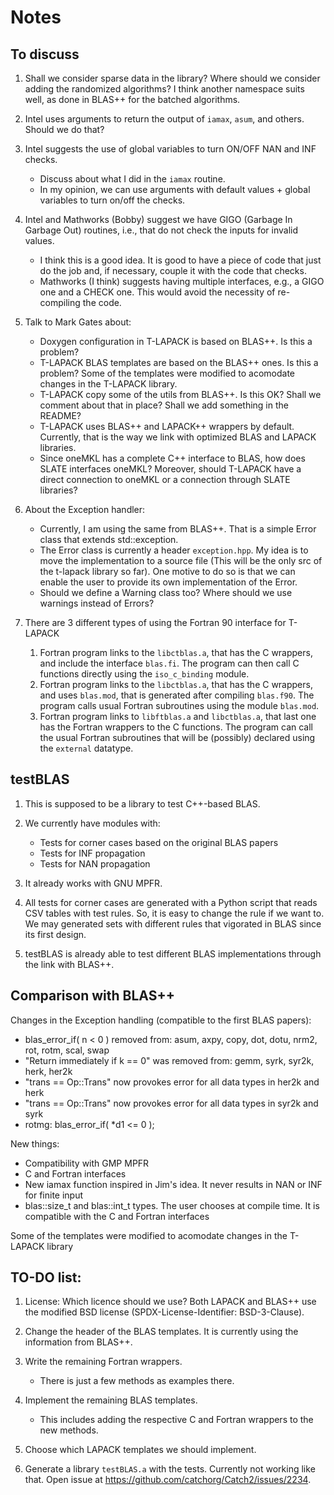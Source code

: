 # Notes

## To discuss

1. Shall we consider sparse data in the library? Where should we consider adding the randomized algorithms? I think another namespace suits well, as done in BLAS++ for the batched algorithms.

2. Intel uses arguments to return the output of `iamax`, `asum`, and others. Should we do that?

3. Intel suggests the use of global variables to turn ON/OFF NAN and INF checks.
   - Discuss about what I did in the `iamax` routine.
   - In my opinion, we can use arguments with default values + global variables to turn on/off the checks.

4. Intel and Mathworks (Bobby) suggest we have GIGO (Garbage In Garbage Out) routines, i.e., that do not check the inputs for invalid values.
   - I think this is a good idea. It is good to have a piece of code that just do the job and, if necessary, couple it with the code that checks.
   - Mathworks (I think) suggests having multiple interfaces, e.g., a GIGO one and a CHECK one. This would avoid the necessity of re-compiling the code.

5. Talk to Mark Gates about:
   - Doxygen configuration in T-LAPACK is based on BLAS++. Is this a problem?
   - T-LAPACK BLAS templates are based on the BLAS++ ones. Is this a problem? Some of the templates were modified to acomodate changes in the T-LAPACK library.
   - T-LAPACK copy some of the utils from BLAS++. Is this OK? Shall we comment about that in place? Shall we add something in the README?
   - T-LAPACK uses BLAS++ and LAPACK++ wrappers by default. Currently, that is the way we link with optimized BLAS and LAPACK libraries.
   - Since oneMKL has a complete C++ interface to BLAS, how does SLATE interfaces oneMKL? Moreover, should T-LAPACK have a direct connection to oneMKL or a connection through SLATE libraries?

6. About the Exception handler:
   - Currently, I am using the same from BLAS++. That is a simple Error class that extends std::exception.
   - The Error class is currently a header `exception.hpp`. My idea is to move the implementation to a source file (This will be the only src of the t-lapack library so far). One motive to do so is that we can enable the user to provide its own implementation of the Error.
   - Should we define a Warning class too? Where should we use warnings instead of Errors?

7. There are 3 different types of using the Fortran 90 interface for T-LAPACK
   1. Fortran program links to the `libctblas.a`, that has the C wrappers, and include the interface `blas.fi`. The program can then call C functions directly using the `iso_c_binding` module.
   2. Fortran program links to the `libctblas.a`, that has the C wrappers, and uses `blas.mod`, that is generated after compiling `blas.f90`. The program calls usual Fortran subroutines using the module `blas.mod`.
   3. Fortran program links to `libftblas.a` and `libctblas.a`, that last one has the Fortran wrappers to the C functions. The program can call the usual Fortran subroutines that will be (possibly) declared using the `external` datatype.

## testBLAS

1. This is supposed to be a library to test C++-based BLAS.

2. We currently have modules with:
   - Tests for corner cases based on the original BLAS papers
   - Tests for INF propagation
   - Tests for NAN propagation

3. It already works with GNU MPFR.

4. All tests for corner cases are generated with a Python script that reads CSV tables with test rules. So, it is easy to change the rule if we want to. We may generated sets with different rules that vigorated in BLAS since its first design.

5. testBLAS is already able to test different BLAS implementations through the link with BLAS++.

## Comparison with BLAS++

Changes in the Exception handling (compatible to the first BLAS papers):
- blas_error_if( n < 0 ) removed from:
asum, axpy, copy, dot, dotu, nrm2, rot, rotm, scal, swap
- "Return immediately if k == 0" was removed from:
gemm, syrk, syr2k, herk, her2k
- "trans == Op::Trans" now provokes error for all data types in her2k and herk
- "trans == Op::Trans" now provokes error for all data types in syr2k and syrk
- rotmg: blas_error_if( *d1 <= 0 );

New things:
- Compatibility with GMP MPFR
- C and Fortran interfaces
- New iamax function inspired in Jim's idea. It never results in NAN or INF for finite input
- blas::size_t and blas::int_t types. The user chooses at compile time. It is compatible with the C and Fortran interfaces

Some of the templates were modified to acomodate changes in the T-LAPACK library

## TO-DO list:

1. License: Which licence should we use? Both LAPACK and BLAS++ use the modified BSD license (SPDX-License-Identifier: BSD-3-Clause).

3. Change the header of the BLAS templates. It is currently using the information from BLAS++.

4. Write the remaining Fortran wrappers.
   - There is just a few methods as examples there.

5. Implement the remaining BLAS templates.
   - This includes adding the respective C and Fortran wrappers to the new methods.

6. Choose which LAPACK templates we should implement.

7. Generate a library `testBLAS.a` with the tests. Currently not working like that. Open issue at https://github.com/catchorg/Catch2/issues/2234.